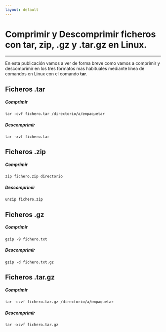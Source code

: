 ```yaml
---
layout: default
---
```


# [](#header-1)Comprimir y Descomprimir ficheros con tar, zip, .gz y .tar.gz en Linux.
***

En esta publicación vamos a ver de forma breve como vamos a comprimir y descomprimir en los tres formatos mas habituales mediante línea de comandos en Linux con el comando **tar**.

## [](#header-2)Ficheros .tar
##### [](#header-5) Comprimir
```
tar -cvf fichero.tar /directorio/a/empaquetar
```
##### [](#header-5) Descomprimir
```
tar -xvf fichero.tar
```

## [](#header-2)Ficheros .zip
##### [](#header-5) Comprimir
```
zip fichero.zip directorio
```
##### [](#header-5) Descomprimir
```
unzip fichero.zip
```

## [](#header-2)Ficheros .gz
##### [](#header-5) Comprimir
```
gzip -9 fichero.txt
```
##### [](#header-5) Descomprimir
```
gzip -d fichero.txt.gz
```


## [](#header-2)Ficheros .tar.gz
##### [](#header-5) Comprimir
```
tar -czvf fichero.tar.gz /directorio/a/empaquetar
```
##### [](#header-5) Descomprimir
```
tar -xzvf fichero.tar.gz
```

